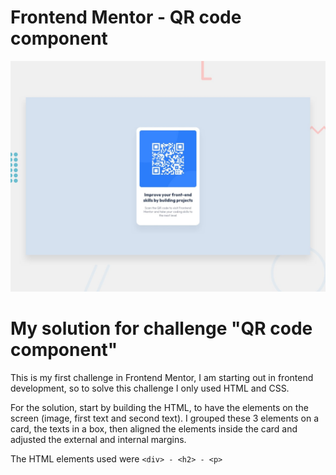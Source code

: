 # Frontend Mentor - QR code component

![Design preview for the QR code component coding challenge](./preview.jpg)

# My solution for challenge "QR code component"

This is my first challenge in Frontend Mentor, I am starting out in frontend development, so to solve this challenge I only used HTML and CSS.

For the solution, start by building the HTML, to have the elements on the screen (image, first text and second text). I grouped these 3 elements on a card, the texts in a box, then aligned the elements inside the card and adjusted the external and internal margins.

The HTML elements used were `<div> - <h2> - <p>`